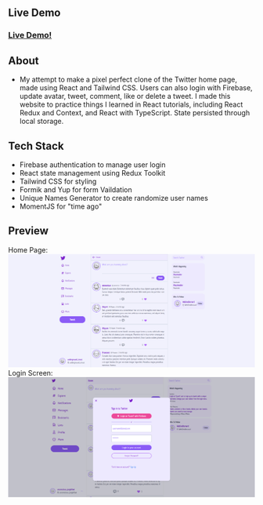 ## Live Demo

### [Live Demo!](https://twitterpurple.vercel.app/)

## About

- My attempt to make a pixel perfect clone of the Twitter home page, made using React and Tailwind CSS. Users can also login with Firebase, update avatar, tweet, comment, like or delete a tweet. I made this website to practice things I learned in React tutorials, including React Redux and Context, and React with TypeScript. State persisted through local storage.

## Tech Stack

- Firebase authentication to manage user login
- React state management using Redux Toolkit
- Tailwind CSS for styling
- Formik and Yup for form Vaildation
- Unique Names Generator to create randomize user names
- MomentJS for "time ago"

## Preview

Home Page:
!["twitter react"](https://github.com/WebDevBernard/Portfolio/blob/main/public/docs/twitter.png)
Login Screen:
!["twitter yup"](https://github.com/WebDevBernard/Portfolio/blob/main/public/docs/twitteryup.png)
